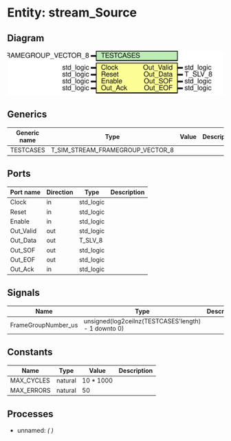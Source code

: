 # Entity: stream_Source
## Diagram
![Diagram](stream_Source.svg "Diagram")
## Generics
| Generic name | Type                             | Value | Description |
| ------------ | -------------------------------- | ----- | ----------- |
| TESTCASES    | T_SIM_STREAM_FRAMEGROUP_VECTOR_8 |       |             |
## Ports
| Port name | Direction | Type      | Description |
| --------- | --------- | --------- | ----------- |
| Clock     | in        | std_logic |             |
| Reset     | in        | std_logic |             |
| Enable    | in        | std_logic |             |
| Out_Valid | out       | std_logic |             |
| Out_Data  | out       | T_SLV_8   |             |
| Out_SOF   | out       | std_logic |             |
| Out_EOF   | out       | std_logic |             |
| Out_Ack   | in        | std_logic |             |
## Signals
| Name                | Type                                                | Description |
| ------------------- | --------------------------------------------------- | ----------- |
| FrameGroupNumber_us | unsigned(log2ceilnz(TESTCASES'length) - 1 downto 0) |             |
## Constants
| Name       | Type    | Value      | Description |
| ---------- | ------- | ---------- | ----------- |
| MAX_CYCLES | natural |  10 * 1000 |             |
| MAX_ERRORS | natural | 				50     |             |
## Processes
- unnamed: _(  )_

